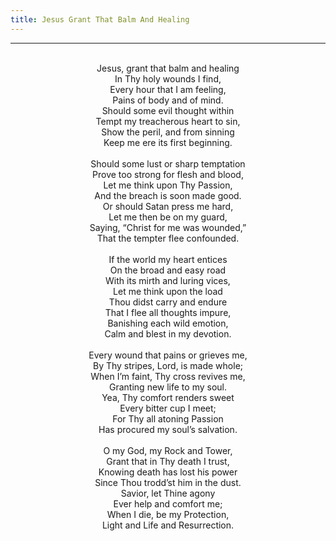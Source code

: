 ```yaml
---
title: Jesus Grant That Balm And Healing
---
```


---
<center>
<br/>
Jesus, grant that balm and healing<br/>
In Thy holy wounds I find,<br/>
Every hour that I am feeling,<br/>
Pains of body and of mind.<br/>
Should some evil thought within<br/>
Tempt my treacherous heart to sin,<br/>
Show the peril, and from sinning<br/>
Keep me ere its first beginning.<br/>
<br/>
Should some lust or sharp temptation<br/>
Prove too strong for flesh and blood,<br/>
Let me think upon Thy Passion,<br/>
And the breach is soon made good.<br/>
Or should Satan press me hard,<br/>
Let me then be on my guard,<br/>
Saying, “Christ for me was wounded,”<br/>
That the tempter flee confounded.<br/>
<br/>
If the world my heart entices<br/>
On the broad and easy road<br/>
With its mirth and luring vices,<br/>
Let me think upon the load<br/>
Thou didst carry and endure<br/>
That I flee all thoughts impure,<br/>
Banishing each wild emotion,<br/>
Calm and blest in my devotion.<br/>
<br/>
Every wound that pains or grieves me,<br/>
By Thy stripes, Lord, is made whole;<br/>
When I’m faint, Thy cross revives me,<br/>
Granting new life to my soul.<br/>
Yea, Thy comfort renders sweet<br/>
Every bitter cup I meet;<br/>
For Thy all atoning Passion<br/>
Has procured my soul’s salvation.<br/>
<br/>
O my God, my Rock and Tower,<br/>
Grant that in Thy death I trust,<br/>
Knowing death has lost his power<br/>
Since Thou trodd’st him in the dust.<br/>
Savior, let Thine agony<br/>
Ever help and comfort me;<br/>
When I die, be my Protection,<br/>
Light and Life and Resurrection.<br/>

</center>